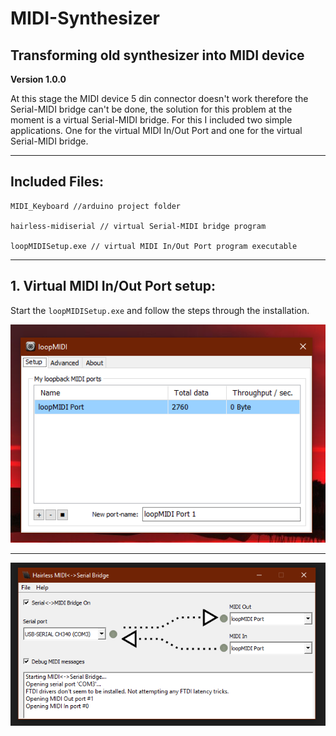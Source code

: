 # MIDI-Synthesizer
Transforming old synthesizer into MIDI device
---
**Version 1.0.0**

At this stage the MIDI device 5 din connector doesn't work therefore the Serial-MIDI bridge can't be done,  the solution for this problem at the moment is a virtual Serial-MIDI bridge. For this I included two simple applications.  One for the virtual MIDI In/Out Port and one for the virtual Serial-MIDI bridge.

---

Included Files:
---
```
MIDI_Keyboard //arduino project folder

hairless-midiserial // virtual Serial-MIDI bridge program

loopMIDISetup.exe // virtual MIDI In/Out Port program executable
```

---

**1. Virtual MIDI In/Out Port setup:**
---

Start the `loopMIDISetup.exe` and follow the steps through the installation.

![asdasdasdasdasdadsasdasdasdasd](images/loopMIDI.PNG)

---
![](images/Hairless-MIDI_Serial.PNG)
